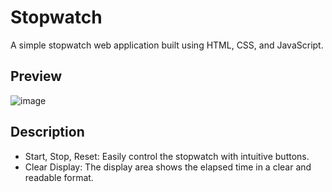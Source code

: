 # Stopwatch
A simple stopwatch web application built using HTML, CSS, and JavaScript.

## Preview
![image](https://github.com/adamzavien/Stopwatch/assets/74973987/2391834c-ddfc-464f-abbc-3ad55b564e1e)

## Description
* Start, Stop, Reset: Easily control the stopwatch with intuitive buttons.
* Clear Display: The display area shows the elapsed time in a clear and readable format.

